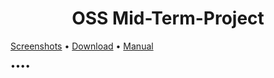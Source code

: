 # <div align="center"> OSS Mid-Term-Project </div>

[Screenshots](https://github.com/reane0809/Mid-Term-Project/wiki/Screenshots, "Screenshots link")
•
[Download](https://github.com/reane0809/Mid-Term-Project/releases/tag/1.0, "Download link")
•
[Manual](https://github.com/reane0809/Mid-Term-Project/releases/tag/1.0, "Manual link")

••••
